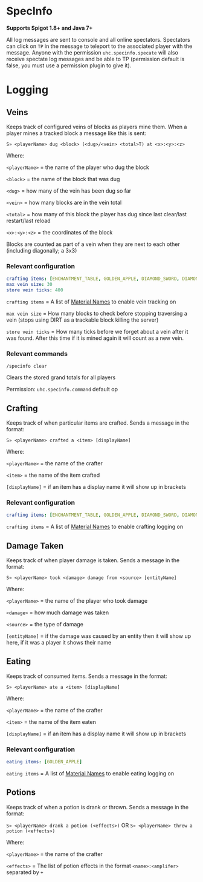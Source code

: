 SpecInfo
========

**Supports Spigot 1.8+ and Java 7+**

All log messages are sent to console and all online spectators. Spectators can click on `TP` in the message to teleport
to the associated player with the message. Anyone with the permission `uhc.specinfo.specate` will also receive spectate
log messages and be able to TP (permission default is false, you must use a permission plugin to give it).

# Logging

## Veins

Keeps track of configured veins of blocks as players mine them. When a player mines a tracked block a message like this 
is sent:

`S» <playerName> dug <block> (<dug>/<vein> <total>T) at <x>:<y>:<z>`

Where:

`<playerName>` = the name of the player who dug the block

`<block>` = the name of the block that was dug

`<dug>` = how many of the vein has been dug so far

`<vein>` = how many blocks are in the vein total

`<total>` = how many of this block the player has dug since last clear/last restart/last reload

`<x>:<y>:<z>` = the coordinates of the block

Blocks are counted as part of a vein when they are next to each other (including diagonally; a 3x3)

### Relevant configuration

```yaml
crafting items: [ENCHANTMENT_TABLE, GOLDEN_APPLE, DIAMOND_SWORD, DIAMOND_HELMET, DIAMOND_CHESTPLATE, DIAMOND_LEGGINGS, DIAMOND_BOOTS, ANVIL]
max vein size: 30
store vein ticks: 400
```

`crafting items` = A list of [Material Names](https://hub.spigotmc.org/javadocs/bukkit/org/bukkit/Material.html) to enable vein tracking on

`max vein size` = How many blocks to check before stopping traversing a vein (stops using DIRT as a trackable block killing the server)

`store vein ticks` = How many ticks before we forget about a vein after it was found. After this time if it is mined again it will count as a new vein.

### Relevant commands

`/specinfo clear`

Clears the stored grand totals for all players

Permission: `uhc.specinfo.command` default op

## Crafting

Keeps track of when particular items are crafted. Sends a message in the format:

`S» <playerName> crafted a <item> [displayName]`

Where:

`<playerName>` = the name of the crafter

`<item>` = the name of the item crafted

`[displayName]` = if an item has a display name it will show up in brackets

### Relevant configuration

```yaml
crafting items: [ENCHANTMENT_TABLE, GOLDEN_APPLE, DIAMOND_SWORD, DIAMOND_HELMET, DIAMOND_CHESTPLATE, DIAMOND_LEGGINGS, DIAMOND_BOOTS, ANVIL]
```

`crafting items` = A list of [Material Names](https://hub.spigotmc.org/javadocs/bukkit/org/bukkit/Material.html) to enable crafting logging on

## Damage Taken

Keeps track of when player damage is taken. Sends a message in the format:

`S» <playerName> took <damage> damage from <source> [entityName]`

Where:

`<playerName>` = the name of the player who took damage

`<damage>` = how much damage was taken

`<source>` = the type of damage

`[entityName]` = if the damage was caused by an entity then it will show up here, if it was a player it shows their name

## Eating

Keeps track of consumed items. Sends a message in the format:

`S» <playerName> ate a <item> [displayName]`

Where:

`<playerName>` = the name of the crafter

`<item>` = the name of the item eaten

`[displayName]` = if an item has a display name it will show up in brackets

### Relevant configuration

```yaml
eating items: [GOLDEN_APPLE]
```

`eating items` = A list of [Material Names](https://hub.spigotmc.org/javadocs/bukkit/org/bukkit/Material.html) to enable eating logging on

## Potions

Keeps track of when a potion is drank or thrown. Sends a message in the format:

`S» <playerName> drank a potion (<effects>)` OR `S» <playerName> threw a potion (<effects>)`

Where:

`<playerName>` = the name of the crafter

`<effects>` = The list of potion effects in the format `<name>:<amplifer>` separated by ` + `